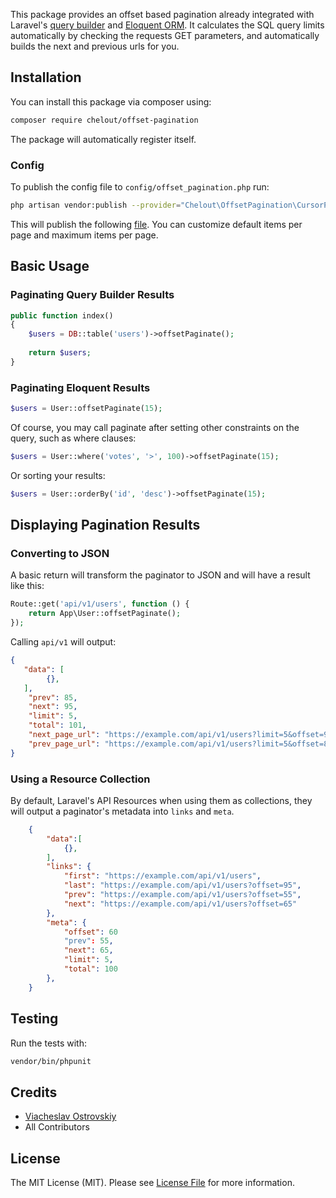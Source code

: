 This package provides an offset based pagination already integrated with Laravel's [query builder](https://laravel.com/docs/master/queries) and [Eloquent ORM](https://laravel.com/docs/master/eloquent).
It calculates the SQL query limits automatically by checking the requests GET parameters, and automatically builds the next and previous urls for you.

## Installation

You can install this package via composer using:

```bash
composer require chelout/offset-pagination
```

The package will automatically register itself.

### Config

To publish the config file to `config/offset_pagination.php` run:

````bash
php artisan vendor:publish --provider="Chelout\OffsetPagination\CursorPaginationServiceProvider" --tag="config"
````

This will publish the following [file](config/offset_pagination.php). 
You can customize default items per page and maximum items per page. 

## Basic Usage

### Paginating Query Builder Results
    
````php
public function index()
{
    $users = DB::table('users')->offsetPaginate();
    
    return $users;
}
````

### Paginating Eloquent Results

````php
$users = User::offsetPaginate(15);
````

Of course, you may call paginate after setting other constraints on the query, such as where clauses:

````php
$users = User::where('votes', '>', 100)->offsetPaginate(15);
````

Or sorting your results:

````php
$users = User::orderBy('id', 'desc')->offsetPaginate(15);
````
## Displaying Pagination Results

### Converting to JSON

A basic return will transform the paginator to JSON and will have a result like this:

````php
Route::get('api/v1/users', function () {
    return App\User::offsetPaginate();
});
````

Calling `api/v1` will output:

````json
{
   "data": [
        {}, 
   ],
    "prev": 85,
    "next": 95,
    "limit": 5,
    "total": 101,
    "next_page_url": "https://example.com/api/v1/users?limit=5&offset=95",
    "prev_page_url": "https://example.com/api/v1/users?limit=5&offset=85"
}
````

### Using a Resource Collection

By default, Laravel's API Resources when using them as collections, they will output a paginator's metadata
into `links` and `meta`.

````json
    {
        "data":[
            {}, 
        ],
        "links": {
            "first": "https://example.com/api/v1/users",
            "last": "https://example.com/api/v1/users?offset=95",
            "prev": "https://example.com/api/v1/users?offset=55",
            "next": "https://example.com/api/v1/users?offset=65"
        },
        "meta": {
            "offset": 60
            "prev": 55,
            "next": 65,
            "limit": 5,
            "total": 100
        },
    }
````

## Testing

Run the tests with:
```bash
vendor/bin/phpunit
```

## Credits

- [Viacheslav Ostrovskiy](https://github.com/chelout)
- All Contributors

## License

The MIT License (MIT). Please see [License File](LICENSE.md) for more information.